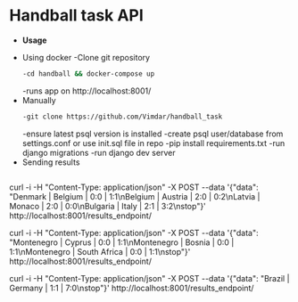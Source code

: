 # Handball task API

* **Usage**
+ Using docker
  -Clone git repository
  ```sh
  -cd handball && docker-compose up
  ```
  -runs app on http://localhost:8001/
+ Manually
  ```sh
  -git clone https://github.com/Vimdar/handball_task
  ```
  -ensure latest psql version is installed
  -create psql user/database from settings.conf or use init.sql file in repo
  -pip install requirements.txt
  -run django migrations
  -run django dev server
+ Sending results
  ```sh
curl -i -H "Content-Type: application/json" -X POST --data '{"data": "Denmark | Belgium | 0:0 | 1:1\nBelgium | Austria | 2:0 | 0:2\nLatvia | Monaco | 2:0 | 0:0\nBulgaria | Italy | 2:1 | 3:2\nstop"}' http://localhost:8001/results_endpoint/

curl -i -H "Content-Type: application/json" -X POST --data '{"data": "Montenegro | Cyprus | 0:0 | 1:1\nMontenegro | Bosnia | 0:0 | 1:1\nMontenegro | South Africa | 0:0 | 1:1\nstop"}' http://localhost:8001/results_endpoint/

curl -i -H "Content-Type: application/json" -X POST --data '{"data": "Brazil | Germany | 1:1 | 7:0\nstop"}' http://localhost:8001/results_endpoint/
```